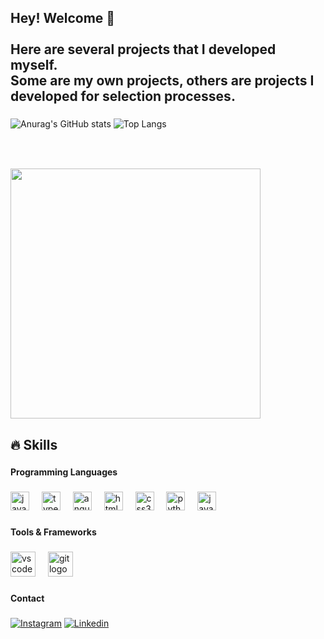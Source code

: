 <h2 align="left">Hey! Welcome 🤙<br><br>Here are several projects that I developed myself.<br>Some are my own projects, others are projects I developed for selection processes.</h2>

###

![Anurag's GitHub stats](https://github-readme-stats.vercel.app/api?username=GabrielSll&show_icons=true&theme=dracula)
![Top Langs](https://github-readme-stats.vercel.app/api/top-langs/?username=anuraghazra&layout=compact&theme=dracula)

###

<br clear="both">

###

<div align="left">
  <img height="400" src="https://media.giphy.com/media/pVGsAWjzvXcZW4ZBTE/giphy.gif" />
</div>

###

<h2 align="left"> 🔥 Skills</h2>

###

<h4 align="left">Programming Languages</h4>

###

<div align="left">
  <img src="https://cdn.jsdelivr.net/gh/devicons/devicon/icons/javascript/javascript-original.svg" height="30" alt="javascript logo"  />
  <img width="12" />
  <img src="https://cdn.jsdelivr.net/gh/devicons/devicon/icons/typescript/typescript-original.svg" height="30" alt="typescript logo"  />
  <img width="12" />
  <img src="https://cdn.jsdelivr.net/gh/devicons/devicon/icons/angularjs/angularjs-original.svg" height="30" alt="angularjs logo"  />
  <img width="12" />
  <img src="https://cdn.jsdelivr.net/gh/devicons/devicon/icons/html5/html5-original.svg" height="30" alt="html5 logo"  />
  <img width="12" />
  <img src="https://cdn.jsdelivr.net/gh/devicons/devicon/icons/css3/css3-original.svg" height="30" alt="css3 logo"  />
  <img width="12" />
  <img src="https://cdn.jsdelivr.net/gh/devicons/devicon/icons/python/python-original.svg" height="30" alt="python logo"  />
  <img width="12" />
  <img src="https://cdn.jsdelivr.net/gh/devicons/devicon/icons/java/java-original.svg" height="30" alt="java logo"  />
</div>


###

<h4 align="left">Tools & Frameworks</h4>

###

<div align="left">
  <img src="https://cdn.jsdelivr.net/gh/devicons/devicon/icons/vscode/vscode-original.svg" height="40" alt="vscode logo"  />
  <img width="12" />
  <img src="https://cdn.jsdelivr.net/gh/devicons/devicon/icons/git/git-original.svg" height="40" alt="git logo"  />
</div>

###

<h4 align="left">Contact</h4>

###

<div align="left">

   [![Instagram](https://img.shields.io/badge/Instagram-E4405F?style=for-the-badge&logo=instagram&logoColor=white)](https://instagram.com/gabriiel.sll)
   [![Linkedin](https://img.shields.io/badge/LinkedIn-0077B5?style=for-the-badge&logo=linkedin&logoColor=white)](https://linkedin.com/in/gabriel-silva-limaa/)
   
</div>

